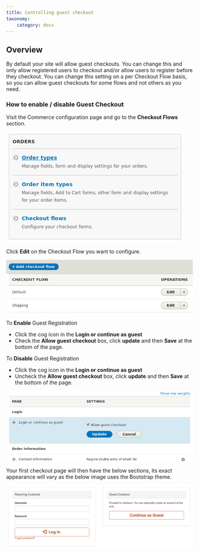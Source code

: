 ```yaml
---
title: Controlling guest checkout
taxonomy:
    category: docs
---
```


## Overview

By default your site will allow guest checkouts.
You can change this and only allow registered users to checkout and/or allow users to register before they checkout.
You can change this setting on a per Checkout Flow basis, so you can allow guest checkouts for some flows and not others as you need.

### How to enable / disable Guest Checkout

Visit the Commerce configuration page and go to the **Checkout Flows** section.

![Select Checkout Flows](commerce2-order-configuration.png)

Click **Edit** on the Checkout Flow you want to configure.

![Select Checkout Flow](commerce2-checkout-flows.png)


To **Enable** Guest Registration
 - Click the cog icon in the **Login or continue as guest**
 - Check the **Allow guest checkout** box, click **update** and then **Save** at the bottom of the page.

To **Disable** Guest Registration
- Click the cog icon in the **Login or continue as guest**
- Uncheck the **Allow guest checkout** box, click **update** and then **Save** at the bottom of the page.

![Select Checkout Flow](commerce2-guest-checkout-allowed-admin.png)

Your first checkout page will then have the below sections, its exact appearance will vary as the below image uses the Bootstrap theme.

![Select Checkout Flow](commerce2-guest-checkout-allowed-bootstrap.png)

